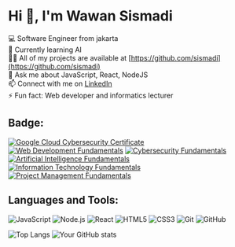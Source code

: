 
<!--

## Hi there 👋

**sismadi/sismadi** is a ✨ _special_ ✨ repository because its `README.md` (this file) appears on your GitHub profile.

Here are some ideas to get you started:

- 🔭 I’m currently working on ...
- 🌱 I’m currently learning ...
- 👯 I’m looking to collaborate on ...
- 🤔 I’m looking for help with ...
- 💬 Ask me about ...
- 📫 How to reach me: ...
- 😄 Pronouns: ...
- ⚡ Fun fact: ...
-->

# Hi 👋, I'm Wawan Sismadi

💻 Software Engineer from jakarta  
🌱 Currently learning AI  
👨‍💻 All of my projects are available at [https://github.com/sismadi](https://github.com/sismadi)  
💬 Ask me about JavaScript, React, NodeJS  
📫 Connect with me on [LinkedIn](https://linkedin.com/in/sismadi)  
⚡ Fun fact: Web developer and informatics lecturer    

## Badge:

[![Google Cloud Cybersecurity Certificate](https://images.credly.com/size/100x100/images/505080ad-3731-4b1d-98df-347655a45750/image.png)](https://www.credly.com/badges/6f897400-b7c2-4c35-b8ba-ef1bacdf6ba3/public_url)
[![Web Development Fundamentals](https://images.credly.com/size/100x100/images/0c1c6eed-818c-4f78-bfaa-7ea8704c863a/image.png)](https://www.credly.com/badges/4cf2d1aa-7505-4132-b1f2-bfb5b60ff151/public_url)
[![Cybersecurity Fundamentals](https://images.credly.com/size/100x100/images/50b96632-6cbb-40b7-ac0e-b83f49ff7f94/image.png)](https://www.credly.com/badges/9b609235-b73a-4cd4-abc0-d344b4d5b696/public_url)
[![Artificial Intelligence Fundamentals](https://images.credly.com/size/100x100/images/82b908e1-fdcd-4785-9d32-97f11ccbcf08/image.png)](https://www.credly.com/badges/cd3e6327-d60d-4376-b6b7-45aa6b0a7d0b/public_url)
[![Information Technology Fundamentals](https://images.credly.com/size/100x100/images/e807f203-a235-4c69-b9ee-f31bf015af6f/image.png)](https://www.credly.com/badges/3996c1f5-4795-47d9-80fb-d78b1f38833b/public_url)
[![Project Management Fundamentals](https://images.credly.com/size/100x100/images/a4f13de3-9fc7-4d94-8f31-076999c2d06e/BadgeEmblem_ProjectManagementFundamentals.png)](https://www.credly.com/badges/8ee0db50-1f9c-4485-b2a3-5da71ddbe13b/public_url)



## Languages and Tools:

![JavaScript](https://img.shields.io/badge/-JavaScript-black?style=flat-square&logo=javascript)
![Node.js](https://img.shields.io/badge/-Node.js-black?style=flat-square&logo=node.js)
![React](https://img.shields.io/badge/-React-black?style=flat-square&logo=react)
![HTML5](https://img.shields.io/badge/-HTML5-black?style=flat-square&logo=html5)
![CSS3](https://img.shields.io/badge/-CSS3-black?style=flat-square&logo=css3)
![Git](https://img.shields.io/badge/-Git-black?style=flat-square&logo=git)
![GitHub](https://img.shields.io/badge/-GitHub-black?style=flat-square&logo=github)

  
![Top Langs](https://github-readme-stats.vercel.app/api/top-langs/?username=sismadi&layout=compact&theme=default)
![Your GitHub stats](https://github-readme-stats.vercel.app/api?username=sismadi&show_icons=true&hide=prs&theme=default)


